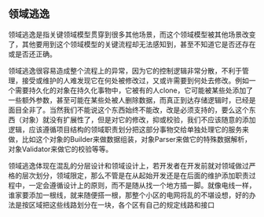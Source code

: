 ## 领域逃逸

领域逃逸是指关键领域模型贯穿到很多其他场景，而这个领域模型被其他场景改变了，其他要用到这个领域模型的关键流程却无法感知到，甚至不知道它是否还存在或是否还正确。

领域逃逸很容易造成整个流程上的异常，因为它的控制逻辑非常分散，不利于管理，接受或维护的人难发现它在何处被修改过，又或许需要到何处去修改。例如一个需要持久化的对象在持久化事物中，它被有的人clone，它可能被某些处添加了一些额外参数，甚至可能在某些处被人删除数据，而真正到达存储逻辑时，已经是面目全非了。当然我们不能说这个东西始终不能改，改是必须支持的，要么这个东西（对象）就没有扩展性了，但是对它的修改，抑或校验，我们不应该随意的添加逻辑，应该遵循项目结构的领域职责划分把这部分事物交给单独处理它的服务来做，比如这个对象的Builder来做数据组装，对象Parser来做它的特殊数据解析，对象Validator来做它的校验等等。

领域逃逸体现在混乱的分层设计和领域设计上，若开发者在开发前就对领域做过严格的层次划分，领域限定，那么不管是在从起始开发还是在后面的维护添加职责过程中，一定会遵循设计上的原则，而不是随从找一个地方插一脚。就像电线一样，谁家要添加一根线，就来随便搭一根，那整个小区的电网将乱的不堪设想，好的办法是按区域把这些线路划分在一块，各个区有自己的规定线路和接口

